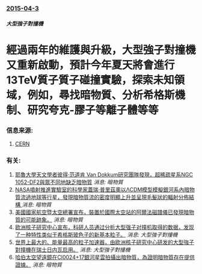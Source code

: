 ### [2015-04-3](/news/2015/04/3/index.md)

##### 大型強子對撞機
# 經過兩年的維護與升級，大型強子對撞機又重新啟動，預計今年夏天將會進行13TeV質子質子碰撞實驗，探索未知領域，例如，尋找暗物質、分析希格斯機制、研究夸克-膠子等離子體等等 




### 信息来源:

1. [CERN](http://home.web.cern.ch/about/updates/2015/04/proton-beams-are-back-lhc)

### 有关:

1. [耶魯大學天文學者彼得·范道肯 Van Dokkum研究團隊發現，超稀疏星系NGC 1052-DF2與眾不同地缺乏暗物質](/zh/news/2018/03/28/耶魯大學天文學者彼得-范道肯-Van-Dokkum研究團隊發現-超稀疏星系NGC-1052-DF2與眾不同地缺乏暗物質.md) _消息: 暗物質_
2. [ NASA噴射推進實驗室的科學家蓋瑞·普里茲奧以ΛCDM模型模擬銀河系內暗物質流過地球等行星，發現暗物質流的密度明顯上升並呈現毛髮狀的輻射分佈結構 ](/zh/news/2015/11/24/NASA噴射推進實驗室的科學家蓋瑞-普里茲奧以ΛCDM模型模擬銀河系內暗物質流過地球等行星-發現暗物質流的密度明顯上升.md) _消息: 暗物質_
3. [美國國家航空暨太空總署宣布，裝置於國際太空站的阿爾法磁譜儀已發現暗物質的可能跡象。](/zh/news/2013/04/2/美國國家航空暨太空總署宣布-裝置於國際太空站的阿爾法磁譜儀已發現暗物質的可能跡象.md) _消息: 暗物質_
4. [欧洲核子研究中心宣布，科研人员通过分析大型强子对撞机取得的数据，发现了一种特性类似于希格斯玻色子的新基本粒子。](/zh/news/2012/07/4/欧洲核子研究中心宣布-科研人员通过分析大型强子对撞机取得的数据-发现了一种特性类似于希格斯玻色子的新基本粒子.md) _消息: 大型強子對撞機_
5. [世界上最大的、能量最高的粒子加速器，由欧洲核子研究中心研发的大型強子對撞機在瑞士日内瓦启用。](/zh/news/2008/09/10/世界上最大的-能量最高的粒子加速器-由欧洲核子研究中心研发的大型強子對撞機在瑞士日内瓦启用.md) _消息: 大型強子對撞機_
6. [哈伯太空望遠鏡在Cl0024+17銀河星雲拍攝出暗物質，為證明暗物質存在提供證據。](/zh/news/2007/05/16/哈伯太空望遠鏡在Cl0024-17銀河星雲拍攝出暗物質-為證明暗物質存在提供證據.md) _消息: 暗物質_
